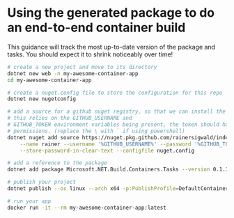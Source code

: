 # Using the generated package to do an end-to-end container build

This guidance will track the most up-to-date version of the package and tasks.
You should expect it to shrink noticeably over time!

```bash
# create a new project and move to its directory
dotnet new web -n my-awesome-container-app
cd my-awesome-container-app

# create a nuget.config file to store the configuration for this repo
dotnet new nugetconfig

# add a source for a github nuget registry, so that we can install the package.
# this relies on the GITHUB_USERNAME and
# GITHUB_TOKEN environment variables being present, the token should have 'read:packages'
# permissions. (replace the \ with ` if using powershell)
dotnet nuget add source https://nuget.pkg.github.com/rainersigwald/index.json \
    --name rainer --username '%GITHUB_USERNAME%' --password '%GITHUB_TOKEN%' \
    --store-password-in-clear-text --configfile nuget.config

# add a reference to the package
dotnet add package Microsoft.NET.Build.Containers.Tasks --version 0.1.3

# publish your project
dotnet publish --os linux --arch x64 -p:PublishProfile=DefaultContainer

# run your app
docker run -it --rm my-awesome-container-app:latest
```


